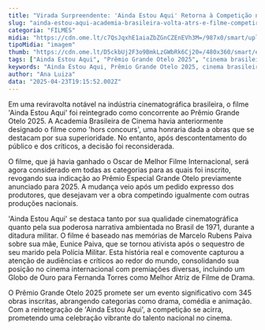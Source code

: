 ```yaml
---
title: "Virada Surpreendente: 'Ainda Estou Aqui' Retorna à Competição no Prêmio Grande Otelo 2025"
slug: "ainda-estou-aqui-academia-brasileira-volta-atrs-e-filme-competir-por-prmio"
categoria: "FILMES"
midia: "https://cdn.ome.lt/c7QsJqxhE1aiaZbZGnCZEnEVh3M=/987x0/smart/uploads/conteudo/fotos/01_URks7Ab.jpg"
tipoMidia: "imagem"
thumb: "https://cdn.ome.lt/D5ckbUj2F3o9BmkLzGWbRk6Cj20=/480x360/smart/extras/conteudos/Captura_de_tela_2025-04-23_160434.png"
tags: ["Ainda Estou Aqui", "Prêmio Grande Otelo 2025", "cinema brasileiro", "Walter Salles", "Fernanda Torres", "Oscar de Melhor Filme Internacional", "Academia Brasileira de Cinema", "hors concours"]
keywords: "Ainda Estou Aqui, Prêmio Grande Otelo 2025, cinema brasileiro, Walter Salles, Fernanda Torres, Oscar de Melhor Filme Internacional, Academia Brasileira de Cinema, hors concours"
author: "Ana Luiza"
data: "2025-04-23T19:15:52.002Z"
---
```


Em uma reviravolta notável na indústria cinematográfica brasileira, o filme 'Ainda Estou Aqui' foi reintegrado como concorrente ao Prêmio Grande Otelo 2025. A Academia Brasileira de Cinema havia anteriormente designado o filme como 'hors concours', uma honraria dada a obras que se destacam por sua superioridade. No entanto, após descontentamento do público e dos críticos, a decisão foi reconsiderada.

O filme, que já havia ganhado o Oscar de Melhor Filme Internacional, será agora considerado em todas as categorias para as quais foi inscrito, revogando sua indicação ao Prêmio Especial Grande Otelo previamente anunciado para 2025. A mudança veio após um pedido expresso dos produtores, que desejavam ver a obra competindo igualmente com outras produções nacionais.

'Ainda Estou Aqui' se destaca tanto por sua qualidade cinematográfica quanto pela sua poderosa narrativa ambientada no Brasil de 1971, durante a ditadura militar. O filme é baseado nas memórias de Marcelo Rubens Paiva sobre sua mãe, Eunice Paiva, que se tornou ativista após o sequestro de seu marido pela Polícia Militar. Esta história real e comovente capturou a atenção de audiências e críticos ao redor do mundo, consolidando sua posição no cinema internacional com premiações diversas, incluindo um Globo de Ouro para Fernanda Torres como Melhor Atriz de Filme de Drama.

O Prêmio Grande Otelo 2025 promete ser um evento significativo com 345 obras inscritas, abrangendo categorias como drama, comédia e animação. Com a reintegração de 'Ainda Estou Aqui', a competição se acirra, prometendo uma celebração vibrante do talento nacional no cinema.